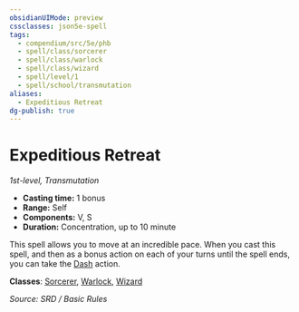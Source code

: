 ```yaml
---
obsidianUIMode: preview
cssclasses: json5e-spell
tags:
  - compendium/src/5e/phb
  - spell/class/sorcerer
  - spell/class/warlock
  - spell/class/wizard
  - spell/level/1
  - spell/school/transmutation
aliases:
  - Expeditious Retreat
dg-publish: true
---
```

# Expeditious Retreat
*1st-level, Transmutation*  

- **Casting time:** 1 bonus
- **Range:** Self
- **Components:** V, S
- **Duration:** Concentration, up to 10 minute

This spell allows you to move at an incredible pace. When you cast this spell, and then as a bonus action on each of your turns until the spell ends, you can take the [Dash](actions.md#Dash) action.

**Classes**: [Sorcerer](sorcerer.md), [Warlock](warlock.md), [Wizard](wizard.md)

*Source: SRD / Basic Rules*